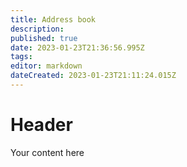 ```yaml
---
title: Address book
description: 
published: true
date: 2023-01-23T21:36:56.995Z
tags: 
editor: markdown
dateCreated: 2023-01-23T21:11:24.015Z
---
```


# Header
Your content here